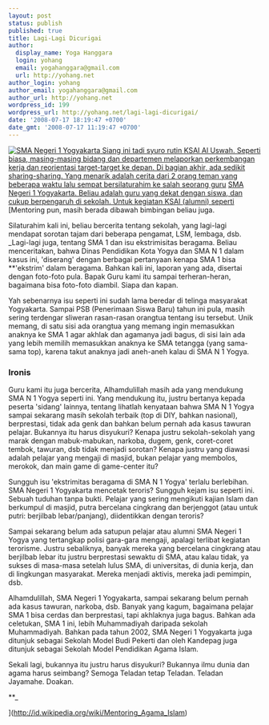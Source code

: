 ```yaml
---
layout: post
status: publish
published: true
title: Lagi-Lagi Dicurigai
author:
  display_name: Yoga Hanggara
  login: yohang
  email: yogahanggara@gmail.com
  url: http://yohang.net
author_login: yohang
author_email: yogahanggara@gmail.com
author_url: http://yohang.net
wordpress_id: 199
wordpress_url: http://yohang.net/lagi-lagi-dicurigai/
date: '2008-07-17 18:19:47 +0700'
date_gmt: '2008-07-17 11:19:47 +0700'
---
```

[![SMA Negeri 1 Yogyakarta](http://yohang.net/wp-content/uploads/2008/07/image.png) Siang ini tadi syuro rutin ](http://id.wikipedia.org/wiki/SMA_Negeri_1_Yogyakarta) [KSAI Al Uswah. Seperti biasa, masing-masing bidang dan departemen melaporkan perkembangan kerja dan reorientasi target-target ke depan. Di bagian akhir, ada sedikit sharing-sharing. Yang menarik adalah cerita dari 2 orang teman yang beberapa waktu lalu sempat bersilaturahim ke salah seorang guru](http://www.ksai-aluswah.org) [SMA Negeri 1 Yogyakarta. Beliau adalah guru yang dekat dengan siswa, dan cukup berpengaruh di sekolah. Untuk kegiatan KSAI (alumni) seperti](http://www.sman1teladan-yog.sch.id) [Mentoring pun, masih berada dibawah bimbingan beliau juga. <!--more-->

Silaturahim kali ini, beliau bercerita tentang sekolah, yang lagi-lagi mendapat sorotan tajam dari beberapa pengamat, LSM, lembaga, dsb. _Lagi-lagi juga, tentang SMA 1 dan isu ekstrimisitas beragama. Beliau menceritakan, bahwa Dinas Pendidikan Kota Yogya dan SMA N 1 dalam kasus ini, 'diserang' dengan berbagai pertanyaan kenapa SMA 1 bisa **'ekstrim' dalam beragama. Bahkan kali ini, laporan yang ada, disertai dengan foto-foto pula. Bapak Guru kami itu sampai terheran-heran, bagaimana bisa foto-foto diambil. Siapa dan kapan.

Yah sebenarnya isu seperti ini sudah lama beredar di telinga masyarakat Yogyakarta. Sampai PSB (Penerimaan Siswa Baru) tahun ini pula, masih sering terdengar sliweran rasan-rasan orangtua tentang isu tersebut. Unik memang, di satu sisi ada orangtua yang memang ingin memasukkan anaknya ke SMA 1 agar akhlak dan agamanya jadi bagus, di sisi lain ada yang lebih memilih memasukkan anaknya ke SMA tetangga (yang sama-sama top), karena takut anaknya jadi aneh-aneh kalau di SMA N 1 Yogya.  

### Ironis

Guru kami itu juga bercerita, Alhamdulillah masih ada yang mendukung SMA N 1 Yogya seperti ini. Yang mendukung itu, justru bertanya kepada peserta 'sidang' lainnya, tentang lihatlah kenyataan bahwa SMA N 1 Yogya sampai sekarang masih sekolah terbaik (top di DIY, bahkan nasional), berprestasi, tidak ada genk dan bahkan belum pernah ada kasus tawuran pelajar. Bukannya itu harus disyukuri? Kenapa justru sekolah-sekolah yang marak dengan mabuk-mabukan, narkoba, dugem, genk, coret-coret tembok, tawuran, dsb tidak menjadi sorotan? Kenapa justru yang diawasi adalah pelajar yang mengaji di masjid, bukan pelajar yang membolos, merokok, dan main game di game-center itu?

Sungguh isu 'ekstrimitas beragama di SMA N 1 Yogya' terlalu berlebihan. SMA Negeri 1 Yogyakarta mencetak teroris? Sungguh kejam isu seperti ini. Sebuah tuduhan tanpa bukti. Pelajar yang sering mengikuti kajian Islam dan berkumpul di masjid, putra bercelana cingkrang dan berjenggot (atau untuk putri: berjilbab lebar/panjang), diidentikkan dengan teroris?

Sampai sekarang belum ada satupun pelajar atau alumni SMA Negeri 1 Yogya yang tertangkap polisi gara-gara mengaji, apalagi terlibat kegiatan terorisme. Justru sebaliknya, banyak mereka yang bercelana cingkrang atau berjilbab lebar itu justru berprestasi sewaktu di SMA, atau kalau tidak, ya sukses di masa-masa setelah lulus SMA, di universitas, di dunia kerja, dan di lingkungan masyarakat. Mereka menjadi aktivis, mereka jadi pemimpin, dsb.

Alhamdulillah, SMA Negeri 1 Yogyakarta, sampai sekarang belum pernah ada kasus tawuran, narkoba, dsb. Banyak yang kagum, bagaimana pelajar SMA 1 bisa cerdas dan berprestasi, tapi akhlaknya juga bagus. Bahkan ada celetukan, SMA 1 ini, lebih Muhammadiyah daripada sekolah Muhammadiyah. Bahkan pada tahun 2002, SMA Negeri 1 Yogyakarta juga ditunjuk sebagai Sekolah Model Budi Pekerti dan oleh Kandepag juga ditunjuk sebagai Sekolah Model Pendidikan Agama Islam.

Sekali lagi, bukannya itu justru harus disyukuri? Bukannya ilmu dunia dan agama harus seimbang? Semoga Teladan tetap Teladan. Teladan Jayamahe. Doakan.

**_

](http://id.wikipedia.org/wiki/Mentoring_Agama_Islam)

